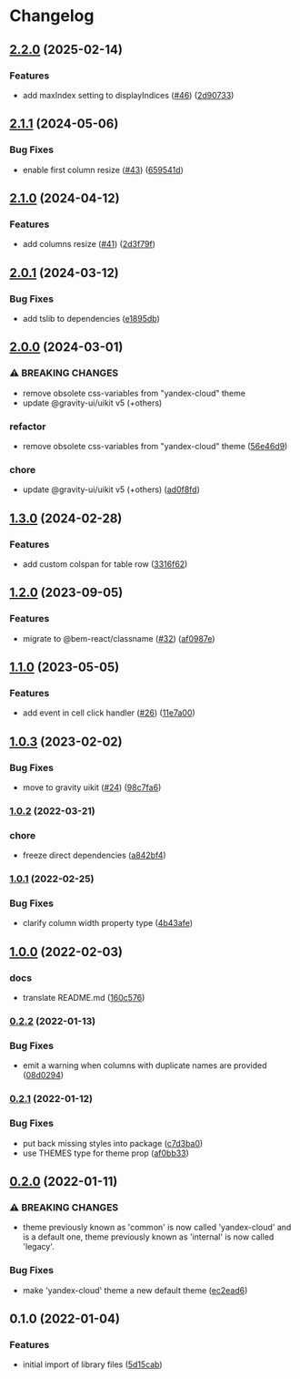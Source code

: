 # Changelog

## [2.2.0](https://github.com/gravity-ui/react-data-table/compare/v2.1.1...v2.2.0) (2025-02-14)


### Features

* add maxIndex setting to displayIndices ([#46](https://github.com/gravity-ui/react-data-table/issues/46)) ([2d90733](https://github.com/gravity-ui/react-data-table/commit/2d907331d4fe7050ace4ef8c1b68fd7141a127f4))

## [2.1.1](https://github.com/gravity-ui/react-data-table/compare/v2.1.0...v2.1.1) (2024-05-06)


### Bug Fixes

* enable first column resize ([#43](https://github.com/gravity-ui/react-data-table/issues/43)) ([659541d](https://github.com/gravity-ui/react-data-table/commit/659541dc8eb3abd495a4241c45cd57f774138758))

## [2.1.0](https://github.com/gravity-ui/react-data-table/compare/v2.0.1...v2.1.0) (2024-04-12)


### Features

* add columns resize ([#41](https://github.com/gravity-ui/react-data-table/issues/41)) ([2d3f79f](https://github.com/gravity-ui/react-data-table/commit/2d3f79f003966411b9630df073d9c07f3b302bde))

## [2.0.1](https://github.com/gravity-ui/react-data-table/compare/v2.0.0...v2.0.1) (2024-03-12)


### Bug Fixes

* add tslib to dependencies ([e1895db](https://github.com/gravity-ui/react-data-table/commit/e1895dbd2b006ac297ed6c2b4196a46a1ec35507))

## [2.0.0](https://github.com/gravity-ui/react-data-table/compare/v1.3.0...v2.0.0) (2024-03-01)


### ⚠ BREAKING CHANGES

* remove obsolete css-variables from "yandex-cloud" theme
* update @gravity-ui/uikit v5 (+others)

### refactor

* remove obsolete css-variables from "yandex-cloud" theme ([56e46d9](https://github.com/gravity-ui/react-data-table/commit/56e46d982d442a1a4699ded7aeb11e145eb30d90))


### chore

* update @gravity-ui/uikit v5 (+others) ([ad0f8fd](https://github.com/gravity-ui/react-data-table/commit/ad0f8fdb78ea7f4ee43b663d96c275ccb39c2fcc))

## [1.3.0](https://github.com/gravity-ui/react-data-table/compare/v1.2.0...v1.3.0) (2024-02-28)


### Features

* add custom colspan for table row ([3316f62](https://github.com/gravity-ui/react-data-table/commit/3316f6283a1f504035c381f1baed6245f086e086))

## [1.2.0](https://github.com/gravity-ui/react-data-table/compare/v1.1.0...v1.2.0) (2023-09-05)


### Features

* migrate to @bem-react/classname ([#32](https://github.com/gravity-ui/react-data-table/issues/32)) ([af0987e](https://github.com/gravity-ui/react-data-table/commit/af0987e65e68766747a7956ff8521014c6037648))

## [1.1.0](https://github.com/gravity-ui/react-data-table/compare/v1.0.3...v1.1.0) (2023-05-05)


### Features

* add event in cell click handler ([#26](https://github.com/gravity-ui/react-data-table/issues/26)) ([11e7a00](https://github.com/gravity-ui/react-data-table/commit/11e7a0067d980f6e3a215468d86df9b6a691428f))

## [1.0.3](https://github.com/gravity-ui/react-data-table/compare/v1.0.2...v1.0.3) (2023-02-02)


### Bug Fixes

* move to gravity uikit ([#24](https://github.com/gravity-ui/react-data-table/issues/24)) ([98c7fa6](https://github.com/gravity-ui/react-data-table/commit/98c7fa6b89b2253a9f8df9909f017b556295c36b))

### [1.0.2](https://www.github.com/yandex-cloud/react-data-table/compare/v1.0.1...v1.0.2) (2022-03-21)


### chore

* freeze direct dependencies ([a842bf4](https://www.github.com/yandex-cloud/react-data-table/commit/a842bf48ccd09c2f8a6158bb1250b5b6643844b5))

### [1.0.1](https://www.github.com/yandex-cloud/react-data-table/compare/v1.0.0...v1.0.1) (2022-02-25)


### Bug Fixes

* clarify column width property type ([4b43afe](https://www.github.com/yandex-cloud/react-data-table/commit/4b43afe96ac0fe515b08e492ede12f9ed3299dec))

## [1.0.0](https://www.github.com/yandex-cloud/react-data-table/compare/v0.2.2...v1.0.0) (2022-02-03)


### docs

* translate README.md ([160c576](https://www.github.com/yandex-cloud/react-data-table/commit/160c576a9869ea03f4b80ce172c2f537036aeae4))

### [0.2.2](https://www.github.com/yandex-cloud/react-data-table/compare/v0.2.1...v0.2.2) (2022-01-13)


### Bug Fixes

* emit a warning when columns with duplicate names are provided ([08d0294](https://www.github.com/yandex-cloud/react-data-table/commit/08d029422cceae9145b3aa65d99b2931ec106441))

### [0.2.1](https://www.github.com/yandex-cloud/react-data-table/compare/v0.2.0...v0.2.1) (2022-01-12)


### Bug Fixes

* put back missing styles into package ([c7d3ba0](https://www.github.com/yandex-cloud/react-data-table/commit/c7d3ba0c9b08af7c517249bcca5abef4f1b9fff8))
* use THEMES type for theme prop ([af0bb33](https://www.github.com/yandex-cloud/react-data-table/commit/af0bb3319a483bd19bab8d503d01611871e8ef31))

## [0.2.0](https://www.github.com/yandex-cloud/react-data-table/compare/v0.1.0...v0.2.0) (2022-01-11)


### ⚠ BREAKING CHANGES

* theme previously known as 'common' is now called 'yandex-cloud' and is a default one, theme previously known as 'internal' is now called 'legacy'.

### Bug Fixes

* make 'yandex-cloud' theme a new default theme ([ec2ead6](https://www.github.com/yandex-cloud/react-data-table/commit/ec2ead60cb3244a493db12bc5cd8d844e084e4d4))

## 0.1.0 (2022-01-04)


### Features

* initial import of library files ([5d15cab](https://www.github.com/yandex-cloud/react-data-table/commit/5d15cabc78c44eb8e502fe3e74328b456a981710))
